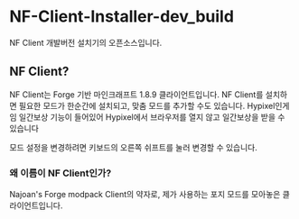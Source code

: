 # NF-Client-Installer-dev_build
NF Client 개발버전 설치기의 오픈소스입니다.

## NF Client?
NF Client는 Forge 기반 마인크래프트 1.8.9 클라이언트입니다.
NF Client를 설치하면 필요한 모드가 한순간에 설치되고, 맞춤 모드를 추가할 수도 있습니다.
Hypixel인게임 일간보상 기능이 들어있어 Hypixel에서 브라우저를 열지 않고 일간보상을 받을 수 있습니다

모드 설정을 변경하려면 키보드의 오른쪽 쉬프트를 눌러 변경할 수 있습니다.

### 왜 이름이 NF Client인가?
Najoan's Forge modpack Client의 약자로, 제가 사용하는 포지 모드를 모아놓은 클라이언트입니다.
